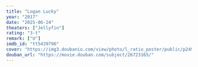 ```yaml
---
title: "Logan Lucky"
year: "2017"
date: "2025-06-24"
theaters: ["Jellyfin"]
rating: "3-t"
remark: ["U"]
imdb_id: "tt5439796"
cover: "https://img3.doubanio.com/view/photo/l_ratio_poster/public/p2494580762.jpg"
douban_url: "https://movie.douban.com/subject/26723165/"
---
```

